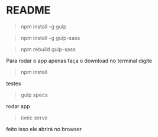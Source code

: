 # README #

> npm install -g gulp 

> npm install -g gulp-sass

> npm rebuild gulp-sass 

Para rodar o app apenas faça o download
no terminal digite 
> npm install

testes
> gulp specs

rodar app
> ionic serve

feito isso ele abrirá no browser